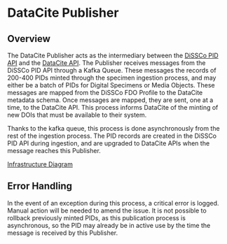 # DataCite Publisher

## Overview

The DataCite Publisher acts as the intermediary between
the [DiSSCo PID API](https://github.com/DiSSCo/handle-manager) and
the [DataCite API](https://support.datacite.org/docs/api). The
Publisher receives messages from the DiSSCo PID API through a Kafka Queue. These messages the
records of 200-400 PIDs minted through the specimen ingestion process, and may either be a batch of
PIDs for Digital Specimens or Media Objects. These messages are mapped from the DiSSCo FDO Profile
to the DataCite metadata schema. Once messages are mapped, they are sent, one at a time, to the
DataCite API. This process informs DataCite of the minting of new DOIs that must be available to
their system.

Thanks to the kafka queue, this process is done asynchronously from the rest of the ingestion
process. The PID records are created in the DiSSCo PID API during ingestion, and are upgraded to
DataCite APIs when the message reaches this Publisher.

[Infrastructure Diagram](.github/docs/publisher.png)

## Error Handling

In the event of an exception during this process, a critical error is logged. Manual action will be
needed to amend the issue. It is not possible to rollback previously minted PIDs, as this
publication process is asynchronous, so the PID may already be in active use by the time the message
is received by this Publisher.  
